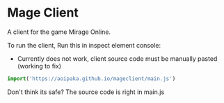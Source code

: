 # Mage Client
A client for the game Mirage Online.

To run the client,
Run this in inspect element console:
* Currently does not work, client source code must be manually pasted (working to fix)
```js
import('https://aoipaka.github.io/mageclient/main.js')
```
Don't think its safe?
The source code is right in main.js
